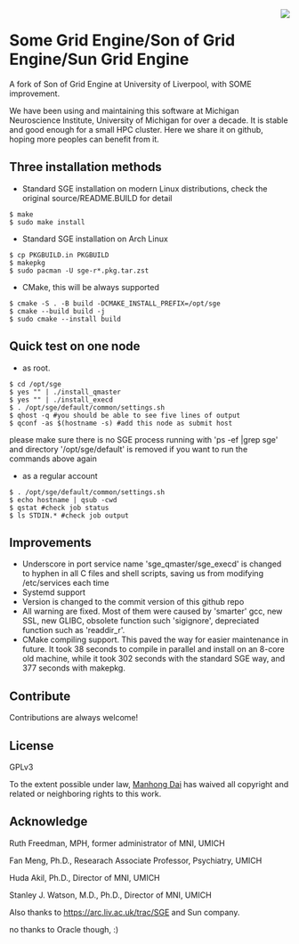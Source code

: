 <img src="mni.png" align="right" />

# Some Grid Engine/Son of Grid Engine/Sun Grid Engine

A fork of Son of Grid Engine at University of Liverpool, with SOME improvement.

We have been using and maintaining this software at Michigan Neuroscience Institute, University of Michigan for over a decade. It is stable and good enough for a small HPC cluster. Here we share it on github, hoping more peoples can benefit from it.

## Three installation methods

- Standard SGE installation on modern Linux distributions, check the original source/README.BUILD for detail
```
$ make
$ sudo make install
```

- Standard SGE installation on Arch Linux
```
$ cp PKGBUILD.in PKGBUILD
$ makepkg
$ sudo pacman -U sge-r*.pkg.tar.zst
```

- CMake, this will be always supported
```
$ cmake -S . -B build -DCMAKE_INSTALL_PREFIX=/opt/sge
$ cmake --build build -j 
$ sudo cmake --install build 
```

## Quick test on one node
- as root. 
```
$ cd /opt/sge
$ yes "" | ./install_qmaster
$ yes "" | ./install_execd
$ . /opt/sge/default/common/settings.sh 
$ qhost -q #you should be able to see five lines of output
$ qconf -as $(hostname -s) #add this node as submit host
```
please make sure there is no SGE process running with 'ps -ef |grep sge' and directory '/opt/sge/default' is removed if you want to run the commands above again

- as a regular account
```
$ . /opt/sge/default/common/settings.sh 
$ echo hostname | qsub -cwd
$ qstat #check job status
$ ls STDIN.* #check job output
```

## Improvements

- Underscore in port service name 'sge\_qmaster/sge\_execd' is changed to hyphen in all C files and shell scripts, saving us from modifying /etc/services each time
- Systemd support
- Version is changed to the commit version of this github repo
- All warning are fixed. Most of them were caused by 'smarter' gcc, new SSL, new GLIBC, obsolete function such 'sigignore', depreciated function such as 'readdir\_r'.
- CMake compiling support. This paved the way for easier maintenance in future. It took 38 seconds to compile in parallel and install on an 8-core old machine, while it took 302 seconds with the standard SGE way, and 377 seconds with makepkg.

## Contribute

Contributions are always welcome!

## License

GPLv3

To the extent possible under law, [Manhong Dai](mailto:daimh@umich.edu) has waived all copyright and related or neighboring rights to this work.

## Acknowledge

Ruth Freedman, MPH, former administrator of MNI, UMICH

Fan Meng, Ph.D., Researach Associate Professor, Psychiatry, UMICH

Huda Akil, Ph.D., Director of MNI, UMICH

Stanley J. Watson, M.D., Ph.D., Director of MNI, UMICH

Also thanks to https://arc.liv.ac.uk/trac/SGE and Sun company. 

no thanks to Oracle though, :)
